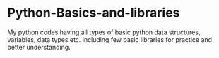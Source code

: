 # Python-Basics-and-libraries
My python codes having all types of basic python data structures, variables, data types etc. including few basic libraries for practice and better understanding.
